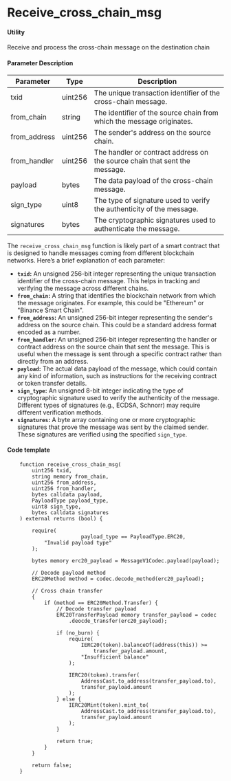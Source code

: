 # Receive\_cross\_chain\_msg

#### Utility

Receive and process the cross-chain message on the destination chain

#### Parameter Description

| Parameter     | Type    | Description                                                                |
| ------------- | ------- | -------------------------------------------------------------------------- |
| txid          | uint256 | The unique transaction identifier of the cross-chain message.              |
| from\_chain   | string  | The identifier of the source chain from which the message originates.      |
| from\_address | uint256 | The sender's address on the source chain.                                  |
| from\_handler | uint256 | The handler or contract address on the source chain that sent the message. |
| payload       | bytes   | The data payload of the cross-chain message.                               |
| sign\_type    | uint8   | The type of signature used to verify the authenticity of the message.      |
| signatures    | bytes   | The cryptographic signatures used to authenticate the message.             |

The `receive_cross_chain_msg` function is likely part of a smart contract that is designed to handle messages coming from different blockchain networks. Here’s a brief explanation of each parameter:

* **`txid`:** An unsigned 256-bit integer representing the unique transaction identifier of the cross-chain message. This helps in tracking and verifying the message across different chains.
* **`from_chain`:** A string that identifies the blockchain network from which the message originates. For example, this could be "Ethereum" or "Binance Smart Chain".
* **`from_address`:** An unsigned 256-bit integer representing the sender's address on the source chain. This could be a standard address format encoded as a number.
* **`from_handler`:** An unsigned 256-bit integer representing the handler or contract address on the source chain that sent the message. This is useful when the message is sent through a specific contract rather than directly from an address.
* **`payload`:** The actual data payload of the message, which could contain any kind of information, such as instructions for the receiving contract or token transfer details.
* **`sign_type`:** An unsigned 8-bit integer indicating the type of cryptographic signature used to verify the authenticity of the message. Different types of signatures (e.g., ECDSA, Schnorr) may require different verification methods.
* **`signatures`:** A byte array containing one or more cryptographic signatures that prove the message was sent by the claimed sender. These signatures are verified using the specified `sign_type`.

#### Code template

```solidity
    function receive_cross_chain_msg(
        uint256 txid,
        string memory from_chain,
        uint256 from_address,
        uint256 from_handler,
        bytes calldata payload,
        PayloadType payload_type,
        uint8 sign_type,
        bytes calldata signatures
    ) external returns (bool) {

        require(
						payload_type == PayloadType.ERC20,
            "Invalid payload type"
        );

        bytes memory erc20_payload = MessageV1Codec.payload(payload);

        // Decode payload method
        ERC20Method method = codec.decode_method(erc20_payload);

        // Cross chain transfer
        {
            if (method == ERC20Method.Transfer) {
                // Decode transfer payload
                ERC20TransferPayload memory transfer_payload = codec
                    .deocde_transfer(erc20_payload);

                if (no_burn) {
                    require(
                        IERC20(token).balanceOf(address(this)) >=
                            transfer_payload.amount,
                        "Insufficient balance"
                    );

                    IERC20(token).transfer(
                        AddressCast.to_address(transfer_payload.to),
                        transfer_payload.amount
                    );
                } else {
                    IERC20Mint(token).mint_to(
                        AddressCast.to_address(transfer_payload.to),
                        transfer_payload.amount
                    );
                }

                return true;
            }
        }

        return false;
    }
```
